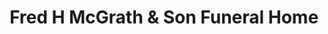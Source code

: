 ---
title: "Fred H McGrath & Son Funeral Home"
url: /bronxville/fred-h-mcgrath-and-son-funeral-home/
shop: funeral directors
---